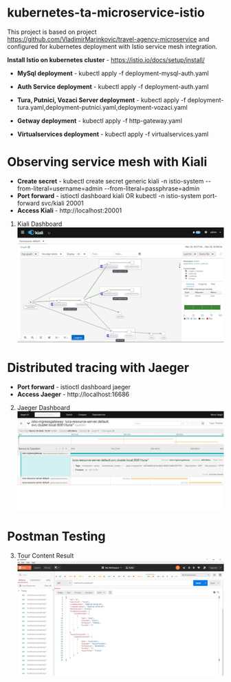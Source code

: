 # kubernetes-ta-microservice-istio

This project is based on project https://github.com/VladimirMarinkovic/travel-agency-microservice and configured for kubernetes deployment with Istio service mesh integration.

 **Install Istio on kubernetes cluster** - https://istio.io/docs/setup/install/
 
* **MySql deployment** - kubectl apply -f deployment-mysql-auth.yaml

* **Auth Service deployment** - kubectl apply -f deployment-auth.yaml

* **Tura, Putnici, Vozaci Server deployment** - kubectl apply -f deployment-tura.yaml,deployment-putnici.yaml,deployment-vozaci.yaml 

* **Getway deployment** - kubectl apply -f http-gateway.yaml

* **Virtualservices deployment** - kubectl apply -f virtualservices.yaml



# Observing service mesh with Kiali

* **Create secret** - kubectl create secret generic kiali -n istio-system --from-literal=username=admin --from-literal=passphrase=admin
* **Port forward** - istioctl dashboard kiali  OR  kubectl -n istio-system  port-forward svc/kiali 20001
* **Access Kiali** - http://localhost:20001

1. Kiali Dashboard
![Kiali](https://github.com/VladimirMarinkovic/kubernetes-ta-microservice-istio/blob/master/tura-resource-server/src/main/resources/images/istio-3.jpg)



# Distributed tracing with Jaeger

* **Port forward** - istioctl dashboard jaeger
* **Access Jaeger** - http://localhost:16686

2. Jaeger Dashboard
![Jaeger](https://github.com/VladimirMarinkovic/kubernetes-ta-microservice-istio/blob/master/tura-resource-server/src/main/resources/images/jaeger.jpg)



# Postman Testing
3. Tour Content Result
![Postman](https://github.com/VladimirMarinkovic/kubernetes-ta-microservice-istio/blob/master/tura-resource-server/src/main/resources/images/result.jpg)

